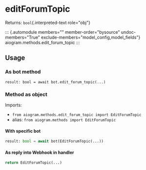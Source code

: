 # editForumTopic

Returns: `bool`{.interpreted-text role="obj"}

::: {.automodule members="" member-order="bysource" undoc-members="True" exclude-members="model_config,model_fields"}
aiogram.methods.edit_forum_topic
:::

## Usage

### As bot method

``` 
result: bool = await bot.edit_forum_topic(...)
```

### Method as object

Imports:

-   `from aiogram.methods.edit_forum_topic import EditForumTopic`
-   alias: `from aiogram.methods import EditForumTopic`

#### With specific bot

``` python
result: bool = await bot(EditForumTopic(...))
```

#### As reply into Webhook in handler

``` python
return EditForumTopic(...)
```
